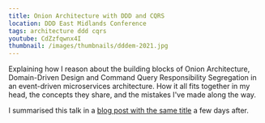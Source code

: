 ```yaml
---
title: Onion Architecture with DDD and CQRS
location: DDD East Midlands Conference
tags: architecture ddd cqrs
youtube: CdZzfqwnx4I
thumbnail: /images/thumbnails/dddem-2021.jpg
---
```


Explaining how I reason about the building blocks of Onion Architecture, Domain-Driven Design and Command Query Responsibility Segregation in an event-driven microservices architecture. How it all fits together in my head, the concepts they share, and the mistakes I've made along the way.

I summarised this talk in a [blog post with the same title](/onion-architecture-ddd-cqrs) a few days after.